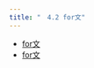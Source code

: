 ```yaml
---
title: "　4.2 for文"
---
```


* [for文](https://docs.python.org/ja/3/tutorial/controlflow.html#for-statements)
* [for文](https://docs.python.org/ja/3/reference/compound_stmts.html#the-for-statement)